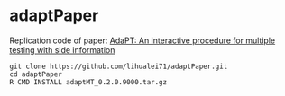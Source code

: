 # adaptPaper

Replication code of paper: [AdaPT: An interactive procedure for multiple testing with side information](https://arxiv.org/abs/1609.06035)

```
git clone https://github.com/lihualei71/adaptPaper.git
cd adaptPaper
R CMD INSTALL adaptMT_0.2.0.9000.tar.gz
```

